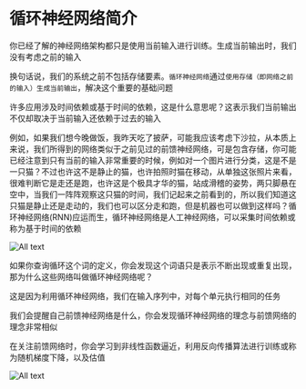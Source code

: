 # 循环神经网络简介

你已经了解的神经网络架构都只是使用当前输入进行训练。生成当前输出时，我们没有考虑之前的输入

换句话说，我们的系统之前不包括存储要素。`循环神经网络`通过`使用存储（即网络之前的输入）生成当前输出`，解决这个重要的基础问题

许多应用涉及时间依赖或基于时间的依赖，这是什么意思呢？这表示我们当前输出不仅却取决于当前输入还依赖于过去的输入

例如，如果我们想今晚做饭，我昨天吃了披萨，可能我应该考虑下沙拉，从本质上来说，我们所得到的网络类似于之前见过的前馈神经网络，可是包含存储，你可能已经注意到只有当前的输入非常重要的时候，例如对一个图片进行分类，这是不是一只猫？不过也许这不是静止的猫，也许拍照时猫在移动，从单独这张照片来看，很难判断它是走还是跑，也许这是个极具才华的猫，站成滑稽的姿势，两只脚悬在空中，当我们一阵阵观察这只猫的时间，我们记起来之前看到的，所以我们知道这只猫是静止还是走动的，我们也可以区分走和跑，但是机器也可以做到这样吗？循环神经网络(RNN)应运而生，循环神经网络是人工神经网络，可以采集时间依赖或称为基于时间的依赖

![All text](http://ww1.sinaimg.cn/large/dc05ba18gy1fovghjjkg6j21vg0v0h7p.jpg)

如果你查询循环这个词的定义，你会发现这个词语只是表示不断出现或重复出现，那为什么这些网络叫做循环神经网络呢？

这是因为利用循环神经网络，我们在输入序列中，对每个单元执行相同的任务

我们会提醒自己前馈神经网络是什么，你会发现循环神经网络的理念与前馈网络的理念非常相似

在关注前馈网络时，你会学习到非线性函数逼近，利用反向传播算法进行训练或称为随机梯度下降，以及估值

![All text](http://ww1.sinaimg.cn/large/dc05ba18gy1fovgjejjdtj21go18q4qp.jpg)
